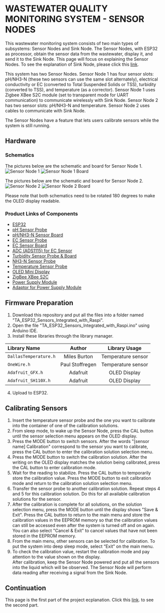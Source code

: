 
# WASTEWATER QUALITY MONITORING SYSTEM - SENSOR NODES

This wastewater monitoring system consists of two main types of 
subsystems: Sensor Nodes and Sink Node. The Sensor Nodes, with 
ESP32 as processor, obtain the sensor data from the wastewater, 
display it, and send it to the Sink Node. This page will focus on 
explaining the Sensor Nodes. To see the explanation of Sink 
Node, please click this 
[link](https://github.com/IqbalFauzanA/TA_Raspi_Integrated_with_ESP32).

This system has two Sensor Nodes. Sensor Node 1 has four sensor
slots: pH/NH3-N (these two sensors can use the same slot 
alternately), electrical conductivity or EC (converted to Total 
Suspended Solids or TSS), turbidity (converted to TSS), and 
temperature (as a corrector). Sensor Node 1 uses Zigbee XBee
S2C module (set to transparent mode for UART communication)
to communicate wirelessly with Sink Node. Sensor Node 
2 has two sensor slots: pH/NH3-N and temperature. Sensor Node 2 
uses cables to communicate with Sink Node.

The Sensor Nodes have a feature that lets users calibrate
sensors while the system is still running.


## Hardware

### Schematics

The pictures below are the schematic and board for Sensor Node 1.
![Sensor Node 1](https://i.imgur.com/2B6KY8h.png)
![Sensor Node 1 Board](https://i.imgur.com/8VcT3iy.png)

The pictures below are the schematic and board for Sensor Node 2.
![Sensor Node 2](https://i.imgur.com/u23lxd9.png)
![Sensor Node 2 Board](https://i.imgur.com/GUvEcdG.png)

Please note that both schematics need to be rotated 180 degrees 
to make the OLED display readable.

### Product Links of Components

- [ESP32](https://tokopedia.link/X6qnCWEeppb)
- [pH Sensor Probe](https://dfrobot.com/product-2069.html)
- [pH/NH3-N Sensor Board](https://tokopedia.link/s8CDlPYS6qb)
- [EC Sensor Probe](https://picclick.com/E201WM-Conductivity-COND-EC-electrode-Conductivity-sensor-probe-131759489750.html)
- [EC Sensor Board](https://dfrobot.com/product-1123.html)
- [ADC (ADS1115) for EC Sensor](https://tokopedia.link/3XWeaoU4Nrb)
- [Turbidity Sensor Probe & Board](https://wiki.dfrobot.com/Turbidity_sensor_SKU__SEN0189)
- [NH3-N Sensor Probe](https://id.aliexpress.com/item/32846294005.html?)
- [Temperature Sensor Probe](https://id.aliexpress.com/item/32846294005.html?)
- [OLED Mini Display](https://tokopedia.link/HVQTn6CW4qb)
- [ZigBee XBee S2C](https://tokopedia.link/g438vpVY4qb)
- [Power Supply Module](https://tokopedia.link/DWuWflu14qb)
- [Adaptor for Power Supply Module](https://tokopedia.link/or9EsNO14qb)
## Firmware Preparation

1. Download this repository and put all the files into a folder named "TA_ESP32_Sensors_Integrated_with_Raspi".
2. Open the file "TA_ESP32_Sensors_Integrated_with_Raspi.ino" using Arduino IDE. 
3. Install these libraries through the library manager.


| Library Name          | Author          | Library Usage      |
| :-------------------- | :-------------: | :----------------: |
| `DallasTemperature.h` | Miles Burton    | Temperature sensor |
| `OneWire.h`           | Paul Stoffregen | Temperature sensor |
| `Adafruit_GFX.h`      | Adafruit        | OLED Display       |
| `Adafruit_SH110X.h`   | Adafruit        | OLED Display       |


4. Upload to ESP32.

## Calibrating Sensors

1. Insert the temperature sensor probe and the one you want to calibrate into the container of one of the calibration solutions.
2. From sleep mode, to wake up the Sensor Node, press the CAL button until the sensor selection menu appears on the OLED display.
3. Press the MODE button to switch sensors. After the words "[sensor name] Calibration" correspond to the sensor you want to calibrate, press the CAL button to enter the calibration solution selection menu.
4. Press the MODE button to switch the calibration solution. After the writing on the OLED display matches the solution being calibrated, press the CAL button to enter calibration mode.
5. Wait for the reading to stabilize. Press the CAL button to temporarily store the calibration value. Press the MODE button to exit calibration mode and return to the calibration solution selection menu.
6. Transfer the sensor probe to another calibration solution. Repeat steps 4 and 5 for this calibration solution. Do this for all available calibration solutions for the sensor.
7. After the calibration is complete for all solutions, on the solution selection menu, press the MODE button until the display shows "Save & Exit". Press the CAL button to return to the main menu and store the calibration values ​​in the EEPROM memory so that the calibration values ​​can still be accessed even after the system is turned off and on again. You can also select "Cancel & Exit" to cancel values ​​that have not been stored in the EEPROM memory.
8. From the main menu, other sensors can be selected for calibration. To put the system into deep sleep mode, select “Exit” on the main menu.
9. To check the calibration value, restart the calibration mode and pay attention to the value shown on the display.
\
After calibration, keep the Sensor Node powered and put all the sensors into the liquid which will be observed. The Sensor Node will perform data reading after receiving a signal from the Sink Node.

## Continuation

This page is the first part of the project ecplanation. Click this
[link](https://github.com/IqbalFauzanA/TA_Raspi_Integrated_with_ESP32).
to see the second part.

